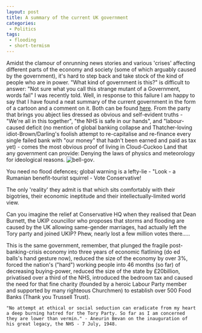 ```yaml
---
layout: post
title: A summary of the current UK government 
categories:
 - Politics 
tags:
 - flooding
 - short-termism
---
```

Amidst the clamour of onrunning news stories and various 
'crises' affecting different parts of the economy and society
(some of which arguably caused by the government), it's 
hard to step back and take stock of the kind of people who are in power. 
"What kind of government is this?" is difficult to answer: 
"Not sure what you call this strange mutant of a Government, words fail"
I was recently told. Well, in response to this failure I am happy to say 
that I have found a neat summary of the current government in the form 
of a cartoon and a comment on it. Both can be found [here](http://www.theguardian.com/commentisfree/cartoon/2014/jan/27/flooding-defence-cuts-steve-bell).
From the party that brings you abject lies dressed as obvious and self-evident truths - "We're all in this together", "the NHS is safe in our hands", and "labour-caused deficit (no mention of global banking collapse and Thatcher-loving idiot-Brown/Darling's foolish attempt to re-capitalise and re-finance every single failed bank with "our money" that hadn't been earned and paid as tax yet) - comes the most obvious proof of living in Cloud-Cuckoo Land that any government can provide: Denying the laws of physics and meteorology for ideological reasons.
![bell-gov](http://static.guim.co.uk/sys-images/Guardian/Pix/pictures/2014/1/27/1390860385428/Steve-Bell-28.1.2014-001.jpg).

You need no flood defences; global warning is a lefty-lie - "Look - a Rumanian benefit-tourist squirrel - Vote Conservative!

The only 'reality' they admit is that which sits comfortably with their bigotries, their economic ineptitude and their intellectually-limited world view.

Can you imagine the relief at Conservative HQ when they realised that Dean Burnett, the UKIP councillor who proposes that storms and flooding are caused by the UK allowing same-gender marriages, had actually left the Tory party and joined UKIP? Phew, nearly lost a few million votes there…..

This is the same government, remember, that plunged the fragile post-banking-crisis economy into three years of economic flatlining (do ed balls's hand gesture now), reduced the size of the economy by over 3%, forced the nation's ("hard") working people into 46 months (so far) of decreasing buying-power, reduced the size of the state by £20billion, privatised over a third of the NHS, introduced the bedroom tax and caused the need for that fine charity (founded by a heroic Labour Party member and supported by many righteous Churchmen) to establish over 500 Food Banks (Thank you Trussell Trust).

    "No attempt at ethical or social seduction can eradicate from my heart a deep burning hatred for the Tory Party. So far as I am concerned they are lower than vermin." - Aneurin Bevan on the inauguration of his great legacy, the NHS - 7 July, 1948.




